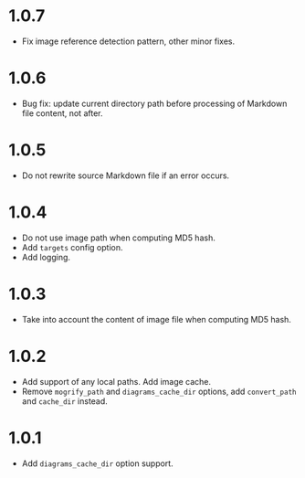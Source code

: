 # 1.0.7

-   Fix image reference detection pattern, other minor fixes.

# 1.0.6

-   Bug fix: update current directory path before processing of Markdown file content, not after.

# 1.0.5

-   Do not rewrite source Markdown file if an error occurs.

# 1.0.4

-   Do not use image path when computing MD5 hash.
-   Add `targets` config option.
-   Add logging.

# 1.0.3

-   Take into account the content of image file when computing MD5 hash.

# 1.0.2

-   Add support of any local paths. Add image cache.
-   Remove `mogrify_path` and `diagrams_cache_dir` options, add `convert_path` and `cache_dir` instead.

# 1.0.1

-   Add `diagrams_cache_dir` option support.
